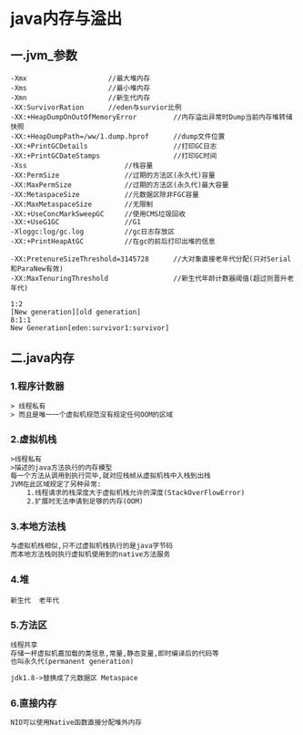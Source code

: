# java内存与溢出

## 一.jvm_参数

```shell
-Xmx					//最大堆内存
-Xms					//最小堆内存
-Xmn					//新生代内存
-XX:SurvivorRation		//eden与survior比例
-XX:+HeapDumpOnOutOfMemoryError			//内存溢出异常时Dump当前内存堆转储快照
-XX:+HeapDumpPath=/ww/1.dump.hprof 		//dump文件位置
-XX:+PrintGCDetails						//打印GC日志
-XX:+PrintGCDateStamps					//打印GC时间
-Xss						//栈容量
-XX:PermSize				//过期的方法区(永久代)容量
-XX:MaxPermSize				//过期的方法区(永久代)最大容量
-XX:MetaspaceSize			//元数据区除非FGC容量
-XX:MaxMetaspaceSize		//无限制
-XX:+UseConcMarkSweepGC		//使用CMS垃圾回收
-XX:+UseG1GC				//G1
-Xloggc:log/gc.log 			//gc日志存放区
-XX:+PrintHeapAtGC			//在gc的前后打印出堆的信息

-XX:PretenureSizeThreshold=3145728		//大对象直接老年代分配(只对Serial和ParaNew有效)
-XX:MaxTenuringThreshold				//新生代年龄计数器阈值(超过则晋升老年代)
```


```shell
1:2
[New generation][old generation]
8:1:1
New Generation[eden:survivor1:survivor]
```


## 二.java内存

### 1.程序计数器

```txt
> 线程私有
> 而且是唯一一个虚拟机规范没有规定任何OOM的区域
```


### 2.虚拟机栈
```txt
>线程私有
>描述的java方法执行的内存模型
每一个方法从调用到执行完毕,就对应栈帧从虚拟机栈中入栈到出栈
JVM在此区域规定了另种异常:
	1.线程请求的栈深度大于虚拟机栈允许的深度(StackOverFlowError)
	2.扩展时无法申请到足够的内存(OOM)
```

### 3.本地方法栈

```txt
与虚拟机栈相似,只不过虚拟机栈执行的是java字节码
而本地方法栈则执行虚拟机使用到的native方法服务
```

### 4.堆

```
新生代  老年代
```



### 5.方法区

```txt
线程共享
存储一杯虚拟机嘉加载的类信息,常量,静态变量,即时编译后的代码等
也叫永久代(permanent generation)

jdk1.8->替换成了元数据区 Metaspace
```

### 6.直接内存

```txt
NIO可以使用Native函数直接分配堆外内存
```

